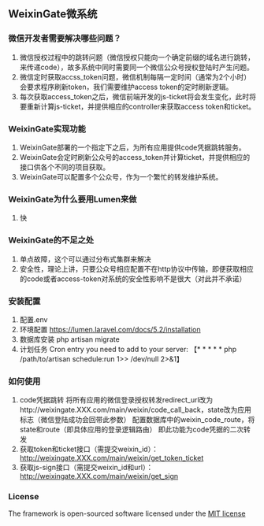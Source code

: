 ## WeixinGate微系统
### 微信开发者需要解决哪些问题？
1. 微信授权过程中的跳转问题（微信授权只能向一个确定前缀的域名进行跳转，来传递code），故多系统中同时需要同一个微信公众号授权登陆时产生问题。
2. 微信定时获取accss_token问题，微信机制每隔一定时间（通常为2个小时）会要求程序刷新token，我们需要维护access token的定时刷新逻辑。
3. 每次获取access_token之后，微信前端开发的js-ticket将会发生变化，此时将要重新计算js-ticket，并提供相应的controller来获取access token和ticket。

### WeixinGate实现功能
1. WeixinGate部署的一个指定下之后，为所有应用提供code凭据跳转服务。
2. WeixinGate会定时刷新公众号的access_token并计算ticket，并提供相应的接口供各个不同的项目获取。
3. WeixinGate可以配置多个公众号，作为一个繁忙的转发维护系统。

### WeixinGate为什么要用Lumen来做
1. 快

### WeixinGate的不足之处
1. 单点故障，这个可以通过分布式集群来解决
2. 安全性，理论上讲，只要公众号相应配置不在http协议中传输，即便获取相应的code或者access-token对系统的安全性影响不是很大（对此并不承诺）

### 安装配置
1. 配置.env
2. 环境配置 https://lumen.laravel.com/docs/5.2/installation
3. 数据库安装 php artisan migrate
4. 计划任务
    Cron entry you need to add to your server:
    【* * * * * php /path/to/artisan schedule:run 1>> /dev/null 2>&1】

### 如何使用
1. code凭据跳转
    将所有应用的微信登录授权转发redirect_url改为http://weixingate.XXX.com/main/weixin/code_call_back，state改为应用标志（微信登陆成功会回带此参数）
    配置数据库中的weixin_code_route，将state和route（即具体应用的登录逻辑路由）
    即此功能为code凭据的二次转发
2. 获取token和ticket接口（需提交weixin_id）：http://weixingate.XXX.com/main/weixin/get_token_ticket
3. 获取js-sign接口（需提交weixin_id和url）：http://weixingate.XXX.com/main/weixin/get_sign

### License

The framework is open-sourced software licensed under the [MIT license](http://opensource.org/licenses/MIT)
